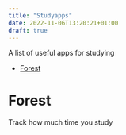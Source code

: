```yaml
---
title: "Studyapps"
date: 2022-11-06T13:20:21+01:00
draft: true
---
```

A list of useful apps for studying

- [Forest](#forest)

# Forest

Track how much time you study